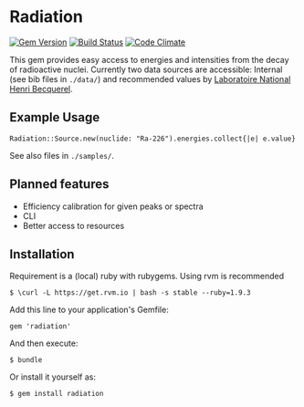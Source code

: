 # Radiation
[![Gem Version](https://badge.fury.io/rb/radiation.png)](http://badge.fury.io/rb/radiation)
[![Build Status](https://travis-ci.org/janmayer/radiation.png?branch=master)](https://travis-ci.org/janmayer/radiation)
[![Code Climate](https://codeclimate.com/github/janmayer/radiation.png)](https://codeclimate.com/github/janmayer/radiation)

This gem provides easy access to energies and intensities from the decay of radioactive nuclei. 
Currently two data sources are accessible: Internal (see bib files in `./data/`) and recommended values 
by [Laboratoire National Henri Becquerel](http://www.nucleide.org/DDEP_WG/DDEPdata.htm).

## Example Usage

    Radiation::Source.new(nuclide: "Ra-226").energies.collect{|e| e.value}

See also files in `./samples/`.


## Planned features

* Efficiency calibration for given peaks or spectra
* CLI
* Better access to resources


## Installation

Requirement is a (local) ruby with rubygems. Using rvm is recommended
    
    $ \curl -L https://get.rvm.io | bash -s stable --ruby=1.9.3

Add this line to your application's Gemfile:

    gem 'radiation'

And then execute:

    $ bundle

Or install it yourself as:

    $ gem install radiation
